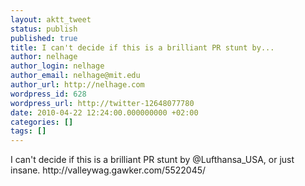 ```yaml
---
layout: aktt_tweet
status: publish
published: true
title: I can't decide if this is a brilliant PR stunt by...
author: nelhage
author_login: nelhage
author_email: nelhage@mit.edu
author_url: http://nelhage.com
wordpress_id: 628
wordpress_url: http://twitter-12648077780
date: 2010-04-22 12:24:00.000000000 +02:00
categories: []
tags: []
---
```

I can't decide if this is a brilliant PR stunt by @Lufthansa_USA, or just insane. http:&#47;&#47;valleywag.gawker.com&#47;5522045&#47;
